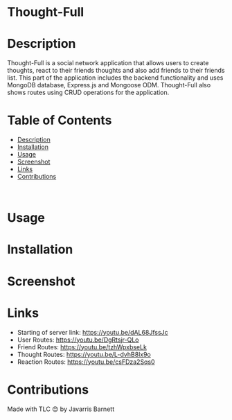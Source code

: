 # Thought-Full

# Description

Thought-Full is a social network application that allows users to create thoughts, react to their friends thoughts and also add friends to their friends list. This part of the application includes the backend functionality and uses MongoDB database, Express.js and Mongoose ODM. Thought-Full also shows routes using CRUD operations for the application.

# Table of Contents

  - [Description](#description)
  - [Installation](#installation)
  - [Usage](#usage)
  - [Screenshot](#screenshot)
  - [Links](#links)
  - [Contributions](#contributions)
  <br />
  
  
  # Usage
  
  
  
# Installation


# Screenshot 


# Links

- Starting of server link: https://youtu.be/dAL68JfssJc
- User Routes: https://youtu.be/DgRtsjr-QLo
- Friend Routes: https://youtu.be/tzhWpxbseLk
- Thought Routes: https://youtu.be/L-dvhB8lx9o
- Reaction Routes: https://youtu.be/csFDza2Sqs0

# Contributions

Made with TLC 😊 by Javarris Barnett
